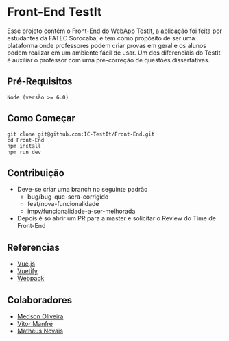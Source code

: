 # Front-End TestIt

Esse projeto contém o Front-End do WebApp TestIt, a aplicação foi feita por estudantes da FATEC Sorocaba, e tem como propósito de ser uma plataforma onde professores podem criar provas em geral e os alunos podem realizar em um ambiente fácil de usar. Um dos diferenciais do TestIt é auxiliar o professor com uma pré-correção de questões dissertativas.

## Pré-Requisitos

```
Node (versão >= 6.0)
```

## Como Começar

```
git clone git@github.com:IC-TestIt/Front-End.git
cd Front-End
npm install
npm run dev
````


## Contribuição

* Deve-se criar uma branch no seguinte padrão
    * bug/bug-que-sera-corrigido
    * feat/nova-funcionalidade
    * impv/funcionalidade-a-ser-melhorada
* Depois é só abrir um PR para a master e solicitar o Review do Time de Front-End

## Referencias

* [Vue.js](https://vuejs.org/)
* [Vuetify](https://vuetifyjs.com/vuetify/quick-start)
* [Webpack](https://webpack.js.org/)

## Colaboradores

* [Medson Oliveira](http://github.com/medson10)
* [Vitor Manfré](http://github.com/vitormdias)
* [Matheus Novais](https://github.com/matheusnovais95)
